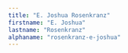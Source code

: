 ```yaml
---
title: "E. Joshua Rosenkranz"
firstname: "E. Joshua"
lastname: "Rosenkranz"
alphaname: "rosenkranz-e-joshua"
---
```


